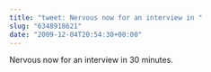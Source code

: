 ```yaml
---
title: "tweet: Nervous now for an interview in "
slug: "6348918621"
date: "2009-12-04T20:54:30+00:00"
---
```

Nervous now for an interview in 30 minutes.